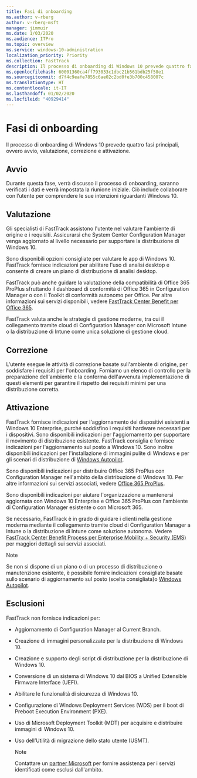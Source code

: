 ```yaml
---
title: Fasi di onboarding
ms.author: v-rberg
author: v-rberg-msft
manager: jimmuir
ms.date: 1/03/2020
ms.audience: ITPro
ms.topic: overview
ms.service: windows-10-administration
localization_priority: Priority
ms.collection: FastTrack
description: Il processo di onboarding di Windows 10 prevede quattro fasi principali, ovvero avvio, valutazione, correzione e attivazione.
ms.openlocfilehash: 60001360ca4ff793033c1dbc21b561bdb25f58e1
ms.sourcegitcommit: d7f4c9eafe7855c6ae02c2bd0fe3b700c458007c
ms.translationtype: HT
ms.contentlocale: it-IT
ms.lasthandoff: 01/02/2020
ms.locfileid: "40929414"
---
```

# <a name="onboarding-phases"></a>Fasi di onboarding

Il processo di onboarding di Windows 10 prevede quattro fasi principali, ovvero avvio, valutazione, correzione e attivazione.

## <a name="initiate"></a>Avvio

Durante questa fase, verrà discusso il processo di onboarding, saranno verificati i dati e verrà impostata la riunione iniziale. Ciò include collaborare con l’utente per comprendere le sue intenzioni riguardanti Windows 10.

## <a name="assess"></a>Valutazione

Gli specialisti di FastTrack assistono l'utente nel valutare l'ambiente di origine e i requisiti. Assicurarsi che System Center Configuration Manager venga aggiornato al livello necessario per supportare la distribuzione di Windows 10. 

Sono disponibili opzioni consigliate per valutare le app di Windows 10. FastTrack fornisce indicazioni per abilitare l'uso di analisi desktop e consente di creare un piano di distribuzione di analisi desktop.

FastTrack può anche guidare la valutazione della compatibilità di Office 365 ProPlus sfruttando il dashboard di conformità di Office 365 in Configuration Manager o con il Toolkit di conformità autonomo per Office. Per altre informazioni sui servizi disponibili, vedere [FastTrack Center Benefit per Office 365](O365-fasttrack-benefit-for-office-365.md). 

FastTrack valuta anche le strategie di gestione moderne, tra cui il collegamento tramite cloud di Configuration Manager con Microsoft Intune o la distribuzione di Intune come unica soluzione di gestione cloud.

## <a name="remediate"></a>Correzione

L'utente esegue le attività di correzione basate sull'ambiente di origine, per soddisfare i requisiti per l'onboarding. Forniamo un elenco di controllo per la preparazione dell'ambiente e la conferma dell'avvenuta implementazione di questi elementi per garantire il rispetto dei requisiti minimi per una distribuzione corretta. 

## <a name="enable"></a>Attivazione

FastTrack fornisce indicazioni per l'aggiornamento dei dispositivi esistenti a Windows 10 Enterprise, purché soddisfino i requisiti hardware necessari per i dispositivi. Sono disponibili indicazioni per l'aggiornamento per supportare il movimento di distribuzione esistente. FastTrack consiglia e fornisce indicazioni per l'aggiornamento sul posto a Windows 10. Sono inoltre disponibili indicazioni per l'installazione di immagini pulite di Windows e per gli scenari di distribuzione di [Windows Autopilot](EMS-onboarding-phases.md#windows-autopilot). 

Sono disponibili indicazioni per distribuire Office 365 ProPlus con Configuration Manager nell'ambito della distribuzione di Windows 10. Per altre informazioni sui servizi associati, vedere [Office 365 ProPlus](O365-onboarding-and-migration.md#office-365-proplus).

Sono disponibili indicazioni per aiutare l'organizzazione a mantenersi aggiornata con Windows 10 Enterprise e Office 365 ProPlus con l'ambiente di Configuration Manager esistente o con Microsoft 365.

Se necessario, FastTrack è in grado di guidare i clienti nella gestione moderna mediante il collegamento tramite cloud di Configuration Manager a Intune o la distribuzione di Intune come soluzione autonoma. Vedere [FastTrack Center Benefit Process per Enterprise Mobility + Security (EMS)](EMS-fasttrack-process.md) per maggiori dettagli sui servizi associati.

> [!NOTE]
> Se non si dispone di un piano o di un processo di distribuzione o manutenzione esistente, è possibile fornire indicazioni consigliate basate sullo scenario di aggiornamento sul posto (scelta consigliata)o [Windows Autopilot](EMS-onboarding-phases.md#windows-autopilot).

## <a name="out-of-scope"></a>Esclusioni

FastTrack non fornisce indicazioni per:

- Aggiornamento di Configuration Manager al Current Branch.
- Creazione di immagini personalizzate per la distribuzione di Windows 10.
- Creazione e supporto degli script di distribuzione per la distribuzione di Windows 10.
- Conversione di un sistema di Windows 10 dal BIOS a Unified Extensible Firmware Interface (UEFI).
- Abilitare le funzionalità di sicurezza di Windows 10. 
- Configurazione di Windows Deployment Services (WDS) per il boot di Preboot Execution Environment (PXE).
- Uso di Microsoft Deployment Toolkit (MDT) per acquisire e distribuire immagini di Windows 10.
- Uso dell’Utilità di migrazione dello stato utente (USMT).

  > [!NOTE]
  > Contattare un [partner Microsoft](https://go.microsoft.com/fwlink/?linkid=2080150) per fornire assistenza per i servizi identificati come esclusi dall'ambito.

 